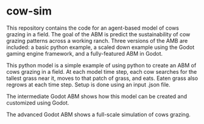 # cow-sim
This repository contains the code for an agent-based model of cows grazing in a field. The goal of the ABM is predict the sustainability of cow grazing patterns across a working ranch. Three versions of the AMB are included: a basic python example, a scaled down example using the Godot gaming engine framework, and a fully-featured ABM in Godot.

This python model is a simple example of using python to create an ABM of cows grazing in a field. At each model time step, each cow searches for the tallest grass near it, moves to that patch of grass, and eats. Eaten grass also regrows at each time step. Setup is done using an input .json file. 

The intermediate Godot ABM shows how this model can be created and customized using Godot.

The advanced Godot ABM shows a full-scale simulation of cows grazing.
